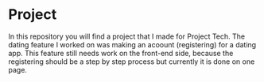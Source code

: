 # Project
In this repository you will find a project that I made for Project Tech. The dating feature I worked on was making an acoount (registering) for a dating app. This feature still needs work on the front-end side, because the registering should be a step by step process but currently it is done on one page.